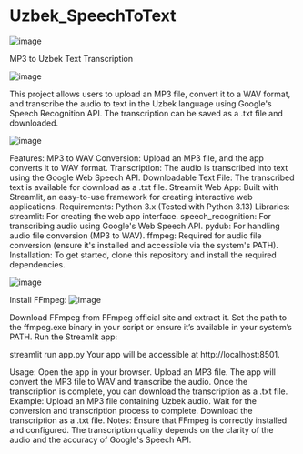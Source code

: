 # Uzbek_SpeechToText
![image](https://github.com/user-attachments/assets/8ed0beee-e2dc-4a06-85fd-f8a0b1b35738)

MP3 to Uzbek Text Transcription

![image](https://github.com/user-attachments/assets/db2727ac-6021-43cc-92fe-91b2437ef506)

This project allows users to upload an MP3 file, convert it to a WAV format, and transcribe the audio to text in the Uzbek language using Google's Speech Recognition API. The transcription can be saved as a .txt file and downloaded.

![image](https://github.com/user-attachments/assets/532d2d7c-5551-4507-9f45-3b1e6d942223)

Features:
MP3 to WAV Conversion: Upload an MP3 file, and the app converts it to WAV format.
Transcription: The audio is transcribed into text using the Google Web Speech API.
Downloadable Text File: The transcribed text is available for download as a .txt file.
Streamlit Web App: Built with Streamlit, an easy-to-use framework for creating interactive web applications.
Requirements:
Python 3.x (Tested with Python 3.13)
Libraries:
streamlit: For creating the web app interface.
speech_recognition: For transcribing audio using Google's Web Speech API.
pydub: For handling audio file conversion (MP3 to WAV).
ffmpeg: Required for audio file conversion (ensure it's installed and accessible via the system's PATH).
Installation:
To get started, clone this repository and install the required dependencies.

![image](https://github.com/user-attachments/assets/3b55e852-d0f4-41d4-9941-2bfbae88d084)


Install FFmpeg:
![image](https://github.com/user-attachments/assets/d6327274-fd3d-45f9-903e-ec8f1029ac15)

Download FFmpeg from FFmpeg official site and extract it.
Set the path to the ffmpeg.exe binary in your script or ensure it’s available in your system’s PATH.
Run the Streamlit app:


streamlit run app.py
Your app will be accessible at http://localhost:8501.

Usage:
Open the app in your browser.
Upload an MP3 file.
The app will convert the MP3 file to WAV and transcribe the audio.
Once the transcription is complete, you can download the transcription as a .txt file.
Example:
Upload an MP3 file containing Uzbek audio.
Wait for the conversion and transcription process to complete.
Download the transcription as a .txt file.
Notes:
Ensure that FFmpeg is correctly installed and configured.
The transcription quality depends on the clarity of the audio and the accuracy of Google's Speech API.
